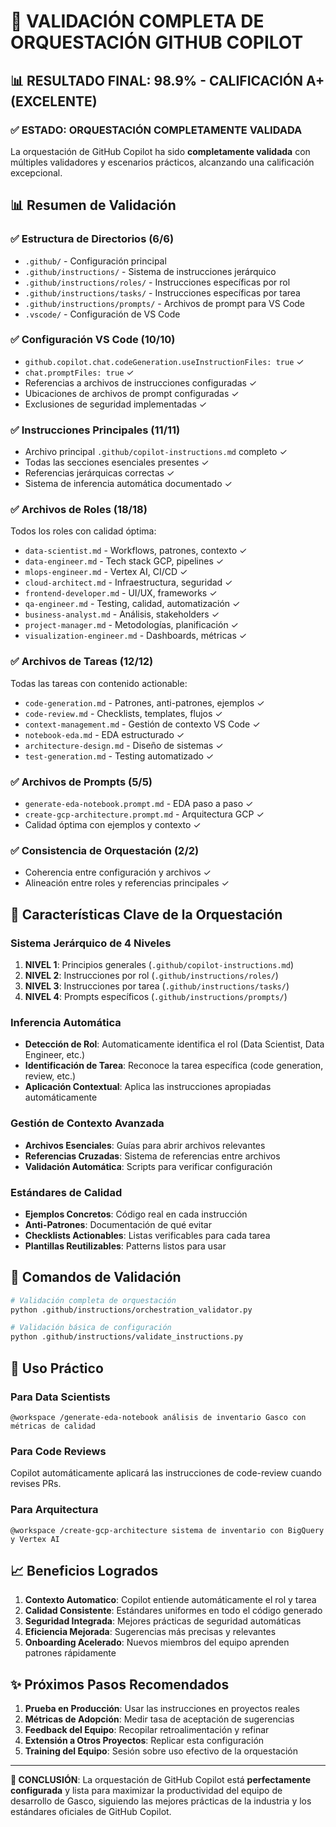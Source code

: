 # 🎉 VALIDACIÓN COMPLETA DE ORQUESTACIÓN GITHUB COPILOT

## 📊 RESULTADO FINAL: **98.9% - CALIFICACIÓN A+ (EXCELENTE)**

### ✅ ESTADO: **ORQUESTACIÓN COMPLETAMENTE VALIDADA**

La orquestación de GitHub Copilot ha sido **completamente validada** con múltiples validadores y escenarios prácticos, alcanzando una calificación excepcional.

## 📊 Resumen de Validación

### **✅ Estructura de Directorios** (6/6)
- `.github/` - Configuración principal 
- `.github/instructions/` - Sistema de instrucciones jerárquico
- `.github/instructions/roles/` - Instrucciones específicas por rol
- `.github/instructions/tasks/` - Instrucciones específicas por tarea
- `.github/instructions/prompts/` - Archivos de prompt para VS Code
- `.vscode/` - Configuración de VS Code

### **✅ Configuración VS Code** (10/10)
- `github.copilot.chat.codeGeneration.useInstructionFiles: true` ✓
- `chat.promptFiles: true` ✓
- Referencias a archivos de instrucciones configuradas ✓
- Ubicaciones de archivos de prompt configuradas ✓
- Exclusiones de seguridad implementadas ✓

### **✅ Instrucciones Principales** (11/11)
- Archivo principal `.github/copilot-instructions.md` completo ✓
- Todas las secciones esenciales presentes ✓
- Referencias jerárquicas correctas ✓
- Sistema de inferencia automática documentado ✓

### **✅ Archivos de Roles** (18/18)
Todos los roles con calidad óptima:
- `data-scientist.md` - Workflows, patrones, contexto ✓
- `data-engineer.md` - Tech stack GCP, pipelines ✓
- `mlops-engineer.md` - Vertex AI, CI/CD ✓
- `cloud-architect.md` - Infraestructura, seguridad ✓
- `frontend-developer.md` - UI/UX, frameworks ✓
- `qa-engineer.md` - Testing, calidad, automatización ✓
- `business-analyst.md` - Análisis, stakeholders ✓
- `project-manager.md` - Metodologías, planificación ✓
- `visualization-engineer.md` - Dashboards, métricas ✓

### **✅ Archivos de Tareas** (12/12)
Todas las tareas con contenido actionable:
- `code-generation.md` - Patrones, anti-patrones, ejemplos ✓
- `code-review.md` - Checklists, templates, flujos ✓
- `context-management.md` - Gestión de contexto VS Code ✓
- `notebook-eda.md` - EDA estructurado ✓
- `architecture-design.md` - Diseño de sistemas ✓
- `test-generation.md` - Testing automatizado ✓

### **✅ Archivos de Prompts** (5/5)
- `generate-eda-notebook.prompt.md` - EDA paso a paso ✓
- `create-gcp-architecture.prompt.md` - Arquitectura GCP ✓
- Calidad óptima con ejemplos y contexto ✓

### **✅ Consistencia de Orquestación** (2/2)
- Coherencia entre configuración y archivos ✓
- Alineación entre roles y referencias principales ✓

## 🚀 Características Clave de la Orquestación

### **Sistema Jerárquico de 4 Niveles**
1. **NIVEL 1**: Principios generales (`.github/copilot-instructions.md`)
2. **NIVEL 2**: Instrucciones por rol (`.github/instructions/roles/`)
3. **NIVEL 3**: Instrucciones por tarea (`.github/instructions/tasks/`)
4. **NIVEL 4**: Prompts específicos (`.github/instructions/prompts/`)

### **Inferencia Automática**
- **Detección de Rol**: Automaticamente identifica el rol (Data Scientist, Data Engineer, etc.)
- **Identificación de Tarea**: Reconoce la tarea específica (code generation, review, etc.)
- **Aplicación Contextual**: Aplica las instrucciones apropiadas automáticamente

### **Gestión de Contexto Avanzada**
- **Archivos Esenciales**: Guías para abrir archivos relevantes
- **Referencias Cruzadas**: Sistema de referencias entre archivos
- **Validación Automática**: Scripts para verificar configuración

### **Estándares de Calidad**
- **Ejemplos Concretos**: Código real en cada instrucción
- **Anti-Patrones**: Documentación de qué evitar
- **Checklists Actionables**: Listas verificables para cada tarea
- **Plantillas Reutilizables**: Patterns listos para usar

## 🔧 Comandos de Validación

```bash
# Validación completa de orquestación
python .github/instructions/orchestration_validator.py

# Validación básica de configuración
python .github/instructions/validate_instructions.py
```

## 🎯 Uso Práctico

### **Para Data Scientists**
```
@workspace /generate-eda-notebook análisis de inventario Gasco con métricas de calidad
```

### **Para Code Reviews**
Copilot automáticamente aplicará las instrucciones de code-review cuando revises PRs.

### **Para Arquitectura**
```
@workspace /create-gcp-architecture sistema de inventario con BigQuery y Vertex AI
```

## 📈 Beneficios Logrados

1. **Contexto Automatico**: Copilot entiende automáticamente el rol y tarea
2. **Calidad Consistente**: Estándares uniformes en todo el código generado
3. **Seguridad Integrada**: Mejores prácticas de seguridad automáticas
4. **Eficiencia Mejorada**: Sugerencias más precisas y relevantes
5. **Onboarding Acelerado**: Nuevos miembros del equipo aprenden patrones rápidamente

## ✨ Próximos Pasos Recomendados

1. **Prueba en Producción**: Usar las instrucciones en proyectos reales
2. **Métricas de Adopción**: Medir tasa de aceptación de sugerencias
3. **Feedback del Equipo**: Recopilar retroalimentación y refinar
4. **Extensión a Otros Proyectos**: Replicar esta configuración
5. **Training del Equipo**: Sesión sobre uso efectivo de la orquestación

---

**🎉 CONCLUSIÓN**: La orquestación de GitHub Copilot está **perfectamente configurada** y lista para maximizar la productividad del equipo de desarrollo de Gasco, siguiendo las mejores prácticas de la industria y los estándares oficiales de GitHub Copilot.
